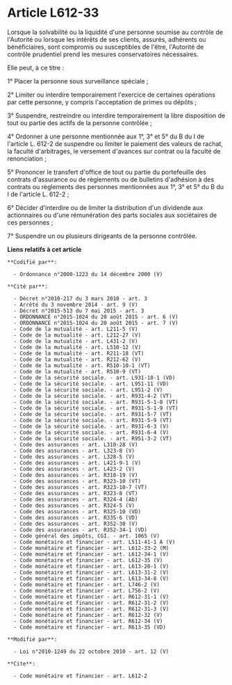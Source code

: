 # Article L612-33

Lorsque la solvabilité ou la liquidité d'une personne soumise au contrôle de l'Autorité ou lorsque les intérêts de ses
clients, assurés, adhérents ou bénéficiaires, sont compromis ou susceptibles de l'être, l'Autorité de contrôle prudentiel
prend les mesures conservatoires nécessaires.

Elle peut, à ce titre :

1° Placer la personne sous surveillance spéciale ;

2° Limiter ou interdire temporairement l'exercice de certaines opérations par cette personne, y compris l'acceptation de
primes ou dépôts ;

3° Suspendre, restreindre ou interdire temporairement la libre disposition de tout ou partie des actifs de la personne
contrôlée ;

4° Ordonner à une personne mentionnée aux 1°, 3° et 5° du B du I de l'article L. 612-2 de suspendre ou limiter le paiement
des valeurs de rachat, la faculté d'arbitrages, le versement d'avances sur contrat ou la faculté de renonciation ;

5° Prononcer le transfert d'office de tout ou partie du portefeuille des contrats d'assurance ou de règlements ou de
bulletins d'adhésion à des contrats ou règlements  des personnes mentionnées aux 1°, 3° et 5° du B du I de l'article L.
612-2 ;

6° Décider d'interdire ou de limiter la distribution d'un dividende aux actionnaires ou d'une rémunération des parts sociales
aux sociétaires de ces personnes ;

7° Suspendre un ou plusieurs dirigeants de la personne contrôlée.

**Liens relatifs à cet article**

	**Codifié par**:

	  - Ordonnance n°2000-1223 du 14 décembre 2000 (V)

	**Cité par**:

	  - Décret n°2010-217 du 3 mars 2010 - art. 3
	  - Arrêté du 3 novembre 2014 - art. 9 (V)
	  - Décret n°2015-513 du 7 mai 2015 - art. 3
	  - ORDONNANCE n°2015-1024 du 20 août 2015 - art. 6 (V)
	  - ORDONNANCE n°2015-1024 du 20 août 2015 - art. 7 (V)
	  - Code de la mutualité - art. L211-5 (V)
	  - Code de la mutualité - art. L212-27 (V)
	  - Code de la mutualité - art. L431-2 (V)
	  - Code de la mutualité - art. L510-12 (V)
	  - Code de la mutualité - art. R211-18 (VT)
	  - Code de la mutualité - art. R212-62 (V)
	  - Code de la mutualité - art. R510-10-1 (VT)
	  - Code de la mutualité - art. R510-9 (VT)
	  - Code de la sécurité sociale. - art. L931-18-1 (VD)
	  - Code de la sécurité sociale. - art. L951-11 (VD)
	  - Code de la sécurité sociale. - art. L951-2 (V)
	  - Code de la sécurité sociale. - art. R931-4-2 (VT)
	  - Code de la sécurité sociale. - art. R931-5-1-8 (VT)
	  - Code de la sécurité sociale. - art. R931-5-1-9 (VT)
	  - Code de la sécurité sociale. - art. R931-5-7 (VT)
	  - Code de la sécurité sociale. - art. R931-5-9 (VT)
	  - Code de la sécurité sociale. - art. R931-6-3 (V)
	  - Code de la sécurité sociale. - art. R931-6-4 (V)
	  - Code de la sécurité sociale. - art. R951-3-2 (VT)
	  - Code des assurances - art. L310-28 (V)
	  - Code des assurances - art. L323-8 (V)
	  - Code des assurances - art. L328-5 (V)
	  - Code des assurances - art. L421-9-1 (V)
	  - Code des assurances - art. L423-2 (V)
	  - Code des assurances - art. R310-19 (V)
	  - Code des assurances - art. R323-10 (VT)
	  - Code des assurances - art. R323-10-7 (VT)
	  - Code des assurances - art. R323-8 (VT)
	  - Code des assurances - art. R324-4 (Ab)
	  - Code des assurances - art. R324-5 (V)
	  - Code des assurances - art. R325-10 (VD)
	  - Code des assurances - art. R335-6 (VD)
	  - Code des assurances - art. R352-30 (V)
	  - Code des assurances - art. R352-34-1 (VD)
	  - Code général des impôts, CGI. - art. 1065 (V)
	  - Code monétaire et financier - art. L511-41-1 A (V)
	  - Code monétaire et financier - art. L612-33-2 (M)
	  - Code monétaire et financier - art. L612-34-1 (V)
	  - Code monétaire et financier - art. L612-35 (V)
	  - Code monétaire et financier - art. L613-20-1 (V)
	  - Code monétaire et financier - art. L613-31-2 (V)
	  - Code monétaire et financier - art. L613-34-8 (V)
	  - Code monétaire et financier - art. L746-2 (V)
	  - Code monétaire et financier - art. L756-2 (V)
	  - Code monétaire et financier - art. R612-31-1 (V)
	  - Code monétaire et financier - art. R612-31-2 (V)
	  - Code monétaire et financier - art. R612-31-3 (V)
	  - Code monétaire et financier - art. R612-32 (V)
	  - Code monétaire et financier - art. R612-34 (V)
	  - Code monétaire et financier - art. R613-35 (VD)

	**Modifié par**:

	  - Loi n°2010-1249 du 22 octobre 2010 - art. 12 (V)

	**Cite**:

	  - Code monétaire et financier - art. L612-2
